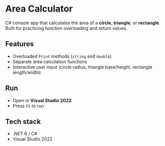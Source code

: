 # Area Calculator

C# console app that calculates the area of a **circle**, **triangle**, or **rectangle**.  
Built for practicing function overloading and return values.

## Features
- Overloaded `Print` methods (`string` and `double`)
- Separate area calculation functions
- Interactive user input (circle radius, triangle base/height, rectangle length/width)

## Run
- Open in **Visual Studio 2022**
- Press `F5` to run

## Tech stack
- .NET 6 / C#
- Visual Studio 2022
